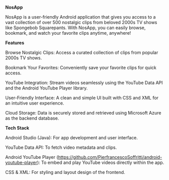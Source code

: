 **NosApp**

NosApp is a user-friendly Android application that gives you access to a vast collection of over 500 nostalgic clips from beloved 2000s TV shows like Spongebob Squarepants. With NosApp, you can easily browse, bookmark, and watch your favorite clips anytime, anywhere!

**Features**

Browse Nostalgic Clips: Access a curated collection of clips from popular 2000s TV shows.

Bookmark Your Favorites: Conveniently save your favorite clips for quick access.

YouTube Integration: Stream videos seamlessly using the YouTube Data API and the Android YouTube Player library.

User-Friendly Interface: A clean and simple UI built with CSS and XML for an intuitive user experience.

Cloud Storage: Data is securely stored and retrieved using Microsoft Azure as the backend database.

**Tech Stack**

Android Studio (Java): For app development and user interface.

YouTube Data API: To fetch video metadata and clips.

Android YouTube Player (https://github.com/PierfrancescoSoffritti/android-youtube-player): To embed and play YouTube videos directly within the app. 

CSS & XML: For styling and layout design of the frontend.
